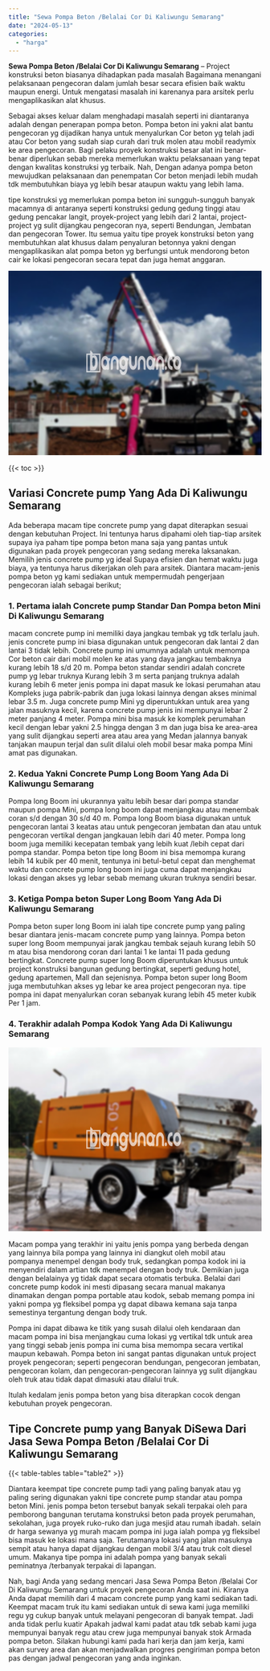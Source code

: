 ```yaml
---
title: "Sewa Pompa Beton /Belalai Cor Di Kaliwungu Semarang"
date: "2024-05-13"
categories: 
  - "harga"
---
```


**Sewa Pompa Beton /Belalai Cor Di Kaliwungu Semarang** – Project konstruksi beton biasanya dihadapkan pada masalah Bagaimana menangani pelaksanaan pengecoran dalam jumlah besar secara efisien baik waktu maupun energi. Untuk mengatasi masalah ini karenanya para arsitek perlu mengaplikasikan alat khusus.

Sebagai akses keluar dalam menghadapi masalah seperti ini diantaranya adalah dengan penerapan pompa beton. Pompa beton ini yakni alat bantu pengecoran yg dijadikan hanya untuk menyalurkan Cor beton yg telah jadi atau Cor beton yang sudah siap curah dari truk molen atau mobil readymix ke area pengecoran. Bagi pelaku proyek konstruksi besar alat ini benar-benar diperlukan sebab mereka memerlukan waktu pelaksanaan yang tepat dengan kwalitas konstruksi yg terbaik. Nah, Dengan adanya pompa beton mewujudkan pelaksanaan dan penempatan Cor beton menjadi lebih mudah tdk membutuhkan biaya yg lebih besar ataupun waktu yang lebih lama.

tipe konstruksi yg memerlukan pompa beton ini sungguh-sungguh banyak macamnya di antaranya seperti konstruksi gedung gedung tinggi atau gedung pencakar langit, proyek-project yang lebih dari 2 lantai, project-project yg sulit dijangkau pengecoran nya, seperti Bendungan, Jembatan dan pengecoran Tower. Itu semua yaitu tipe proyek konstruksi beton yang membutuhkan alat khusus dalam penyaluran betonnya yakni dengan mengaplikasikan alat pompa beton yg berfungsi untuk mendorong beton cair ke lokasi pengecoran secara tepat dan juga hemat anggaran.

![Sewa Pompa Beton /Belalai Cor Di Kaliwungu Semarang](/images/sewa-concrete-pump-04.png)

{{< toc >}}

## Variasi Concrete pump Yang Ada Di Kaliwungu Semarang

Ada beberapa macam tipe concrete pump yang dapat diterapkan sesuai dengan kebutuhan Project. Ini tentunya harus dipahami oleh tiap-tiap arsitek supaya iya paham tipe pompa beton mana saja yang pantas untuk digunakan pada proyek pengecoran yang sedang mereka laksanakan. Memilih jenis concrete pump yg ideal Supaya efisien dan hemat waktu juga biaya, ya tentunya harus dikerjakan oleh para arsitek. Diantara macam-jenis pompa beton yg kami sediakan untuk mempermudah pengerjaan pengecoran ialah sebagai berikut;

### 1\. Pertama ialah Concrete pump Standar Dan Pompa beton Mini Di Kaliwungu Semarang

macam concrete pump ini memiliki daya jangkau tembak yg tdk terlalu jauh. jenis concrete pump ini biasa digunakan untuk pengecoran dak lantai 2 dan lantai 3 tidak lebih. Concrete pump ini umumnya adalah untuk memompa Cor beton cair dari mobil molen ke atas yang daya jangkau tembaknya kurang lebih 18 s/d 20 m. Pompa beton standar sendiri adalah concrete pump yg lebar truknya Kurang lebih 3 m serta panjang truknya adalah kurang lebih 6 meter jenis pompa ini dapat masuk ke lokasi perumahan atau Kompleks juga pabrik-pabrik dan juga lokasi lainnya dengan akses minimal lebar 3.5 m. Juga concrete pump Mini yg diperuntukkan untuk area yang jalan masuknya kecil, karena concrete pump jenis ini mempunyai lebar 2 meter panjang 4 meter. Pompa mini bisa masuk ke komplek perumahan kecil dengan lebar yakni 2.5 hingga dengan 3 m dan juga bisa ke area-area yang sulit dijangkau seperti area atau area yang Medan jalannya banyak tanjakan maupun terjal dan sulit dilalui oleh mobil besar maka pompa Mini amat pas digunakan.

### 2\. Kedua Yakni Concrete Pump Long Boom Yang Ada Di Kaliwungu Semarang

Pompa long Boom ini ukurannya yaitu lebih besar dari pompa standar maupun pompa Mini, pompa long boom dapat menjangkau atau menembak coran s/d dengan 30 s/d 40 m. Pompa long Boom biasa digunakan untuk pengecoran lantai 3 keatas atau untuk pengecoran jembatan dan atau untuk pengecoran vertikal dengan jangkauan lebih dari 40 meter. Pompa long boom juga memiliki kecepatan tembak yang lebih kuat /lebih cepat dari pompa standar. Pompa beton tipe long Boom ini bisa memompa kurang lebih 14 kubik per 40 menit, tentunya ini betul-betul cepat dan menghemat waktu dan concrete pump long boom ini juga cuma dapat menjangkau lokasi dengan akses yg lebar sebab memang ukuran truknya sendiri besar.

### 3\. Ketiga Pompa beton Super Long Boom Yang Ada Di Kaliwungu Semarang

Pompa beton super long Boom ini ialah tipe concrete pump yang paling besar diantara jenis-macam concrete pump yang lainnya. Pompa beton super long Boom mempunyai jarak jangkau tembak sejauh kurang lebih 50 m atau bisa mendorong coran dari lantai 1 ke lantai 11 pada gedung bertingkat. Concrete pump super long Boom diperuntukan khusus untuk project konstruksi bangunan gedung bertingkat, seperti gedung hotel, gedung apartemen, Mall dan sejenisnya. Pompa beton super long Boom juga membutuhkan akses yg lebar ke area project pengecoran nya. tipe pompa ini dapat menyalurkan coran sebanyak kurang lebih 45 meter kubik Per 1 jam.

### 4\. Terakhir adalah Pompa Kodok Yang Ada Di Kaliwungu Semarang

![Sewa Pompa Beton /Belalai Cor Di Kaliwungu Semarang](/images/sewa-concrete-pump-22.png)

Macam pompa yang terakhir ini yaitu jenis pompa yang berbeda dengan yang lainnya bila pompa yang lainnya ini diangkut oleh mobil atau pompanya menempel dengan body truk, sedangkan pompa kodok ini ia menyendiri dalam artian tdk menempel dengan body truk. Demikian juga dengan belalainya yg tidak dapat secara otomatis terbuka. Belalai dari concrete pump kodok ini mesti dipasang secara manual makanya dinamakan dengan pompa portable atau kodok, sebab memang pompa ini yakni pompa yg fleksibel pompa yg dapat dibawa kemana saja tanpa semestinya tergantung dengan body truk.

Pompa ini dapat dibawa ke titik yang susah dilalui oleh kendaraan dan macam pompa ini bisa menjangkau cuma lokasi yg vertikal tdk untuk area yang tinggi sebab jenis pompa ini cuma bisa memompa secara vertikal maupun kebawah. Pompa beton ini sangat pantas digunakan untuk project proyek pengecoran; seperti pengecoran bendungan, pengecoran jembatan, pengecoran kolam, dan pengecoran-pengecoran lainnya yg sulit dijangkau oleh truk atau tidak dapat dimasuki atau dilalui truk.

Itulah kedalam jenis pompa beton yang bisa diterapkan cocok dengan kebutuhan proyek pengecoran.

## Tipe Concrete pump yang Banyak DiSewa Dari Jasa Sewa Pompa Beton /Belalai Cor Di Kaliwungu Semarang

{{< table-tables table="table2" >}}

Diantara keempat tipe concrete pump tadi yang paling banyak atau yg paling sering digunakan yakni tipe concrete pump standar atau pompa beton Mini. jenis pompa beton tersebut banyak sekali terpakai oleh para pemborong bangunan terutama konstruksi beton pada proyek perumahan, sekolahan, juga proyek ruko-ruko dan juga mesjid atau rumah ibadah. selain dr harga sewanya yg murah macam pompa ini juga ialah pompa yg fleksibel bisa masuk ke lokasi mana saja. Terutamanya lokasi yang jalan masuknya sempit atau hanya dapat dijangkau dengan mobil 3/4 atau truk colt diesel umum. Makanya tipe pompa ini adalah pompa yang banyak sekali peminatnya /terbanyak terpakai di lapangan.

Nah, bagi Anda yang sedang mencari Jasa Sewa Pompa Beton /Belalai Cor Di Kaliwungu Semarang untuk proyek pengecoran Anda saat ini. Kiranya Anda dapat memilih dari 4 macam concrete pump yang kami sediakan tadi. Keempat macam truk itu kami sediakan untuk di sewa kami juga memiliki regu yg cukup banyak untuk melayani pengecoran di banyak tempat. Jadi anda tidak perlu kuatir Apakah jadwal kami padat atau tdk sebab kami juga mempunyai banyak regu atau crew juga mempunyai banyak stok Armada pompa beton. Silakan hubungi kami pada hari kerja dan jam kerja, kami akan survey area dan akan menjadwalkan progres pengiriman pompa beton pas dengan jadwal pengecoran yang anda inginkan.

